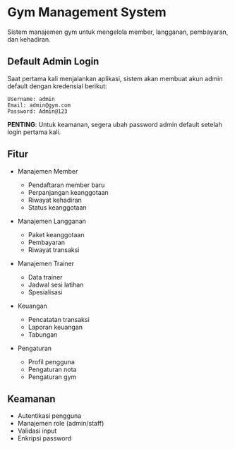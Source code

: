 # Gym Management System

Sistem manajemen gym untuk mengelola member, langganan, pembayaran, dan kehadiran.

## Default Admin Login

Saat pertama kali menjalankan aplikasi, sistem akan membuat akun admin default dengan kredensial berikut:

```
Username: admin
Email: admin@gym.com
Password: Admin@123
```

**PENTING**: Untuk keamanan, segera ubah password admin default setelah login pertama kali.

## Fitur

- Manajemen Member
  - Pendaftaran member baru
  - Perpanjangan keanggotaan
  - Riwayat kehadiran
  - Status keanggotaan

- Manajemen Langganan
  - Paket keanggotaan
  - Pembayaran
  - Riwayat transaksi

- Manajemen Trainer
  - Data trainer
  - Jadwal sesi latihan
  - Spesialisasi

- Keuangan
  - Pencatatan transaksi
  - Laporan keuangan
  - Tabungan

- Pengaturan
  - Profil pengguna
  - Pengaturan nota
  - Pengaturan gym

## Keamanan

- Autentikasi pengguna
- Manajemen role (admin/staff)
- Validasi input
- Enkripsi password
